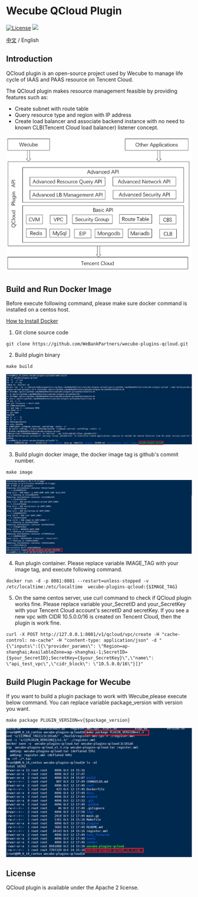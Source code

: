 # Wecube QCloud Plugin
[![License](https://img.shields.io/badge/License-Apache%202.0-blue.svg)](https://opensource.org/licenses/Apache-2.0)
![](https://img.shields.io/badge/language-golang-orang.svg)

[中文](README.md) / English

## Introduction

QCloud plugin is an open-source project used by Wecube to manage life cycle of IAAS and PAAS resource on Tencent Cloud.

The QCloud plugin makes resource management feasible by providing features such as:
- Create subnet with route table
- Query resource type and region with IP address
- Create load balancer and associate backend instance with no need to known CLB(Tencent Cloud load balancer) listener concept.

<img src="./docs/compile/images/plugin_function_en.png" />


## Build and Run Docker Image

Before execute following command, please make sure docker command is installed on a centos host.

[How to Install Docker](https://docs.docker.com/install/linux/docker-ce/centos/)

1. Git clone source code 
```
git clone https://github.com/WeBankPartners/wecube-plugins-qcloud.git
```

2. Build plugin binary
```
make build 
```
![qcloud_build](docs/compile/images/qcloud_build.png)

3. Build plugin docker image, the docker image tag is github's commit number.
```
make image
```
![qcloud_image](docs/compile/images/qcloud_image.png)

4. Run plugin container. Please replace variable IMAGE_TAG with your image tag, and execute following command.
```
docker run -d -p 8081:8081 --restart=unless-stopped -v /etc/localtime:/etc/localtime  wecube-plugins-qcloud:{$IMAGE_TAG}
```

5. On the same centos server, use curl command to check if QCloud plugin works fine. Please replace variable your_SecretID and your_SecretKey with your Tencent Cloud account's secretID and secretKey. If you see a new vpc with CIDR 10.5.0.0/16 is created on Tencent Cloud, then the plugin is work fine.
```
curl -X POST http://127.0.0.1:8081/v1/qcloud/vpc/create -H "cache-control: no-cache" -H "content-type: application/json" -d "{\"inputs\":[{\"provider_params\": \"Region=ap-shanghai;AvailableZone=ap-shanghai-1;SecretID={$your_SecretID};SecretKey={$your_SecretKey}\",\"name\": \"api_test_vpc\",\"cidr_block\": \"10.5.0.0/16\"}]}"
```

## Build Plugin Package for Wecube

If you want to build a plugin package to work with Wecube,please execute below command. You can replace variable package_version with version you want.
```
make package PLUGIN_VERSION=v{$package_version}
```
![qcloud_package](docs/compile/images/qcloud_plugin_package.png)

## License
QCloud plugin is available under the Apache 2 license.






